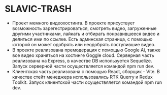 # SLAVIC-TRASH

- Проект мемного видеохостинга. В проекте присуствует возможность зарегестрироваться, смотреть видео, загруженные другими участниками, лайкать и отбирать понравившееся видео и делиться ими по ссылке. Есть админская страница, с помощью которой он может одобрять или неодобрять поступившие видео.
- В проекте реализована премодерация с помощью Google Ai, также все видео храняться на хостинге Goggle cloud. Серверная часть реализована на Express, в качестве DB используется Sequelize. Запуск серверной части осуществляется командой npm run dev.
- Клиентская часть реализована с помощью React, сборщик - Vite. В качестве стейт менеджера использовались RTK Querry и Redux Toolkit. Запуск клиентской части осуществялется командой npm run dev.
